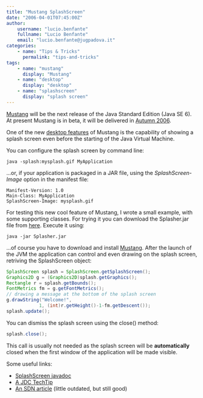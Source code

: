 ```yaml
---
title: "Mustang SplashScreen"
date: "2006-04-01T07:45:00Z"
author:
    username: "lucio.benfante"
    fullname: "Lucio Benfante"
    email: "lucio.benfante@jugpadova.it"
categories:
    - name: "Tips & Tricks"
      permalink: "tips-and-tricks"
tags:
    - name: "mustang"
      display: "Mustang"
    - name: "desktop"
      display: "desktop"
    - name: "splashscreen"
      display: "splash screen"
---
```

[Mustang](https://mustang.dev.java.net/) will be the next release of the Java Standard Edition (Java SE 6). At present Mustang is in beta, it will be delivered in [Autumn 2006](http://weblogs.java.net/blog/ray_gans/archive/2006/01/where_we_are_wi.html).

One of the new [desktop features](http://java.sun.com/developer/technicalArticles/J2SE/Desktop/mustang/index.html)
of Mustang is the capability of showing a splash screen even before the starting of the Java Virtual Machine.

You can configure the splash screen by command line:
```
java -splash:mysplash.gif MyApplication
```
...or, if your application is packaged in a JAR file, using the _SplashScreen-Image_ option in the manifest file:
```
Manifest-Version: 1.0
Main-Class: MyApplication
SplashScreen-Image: mysplash.gif
```
For testing this new cool feature of Mustang, I wrote a small example, with some supporting classes. For trying it you can download the Splasher.jar file from [here](http://www.snipurl.com/bencode). Execute it using:
```
java -jar Splasher.jar
```
...of course you have to download and install [Mustang](https://mustang.dev.java.net/).
After the launch of the JVM the application can control and even drawing on the splash screen, retriving the SplashScreen object:
```java
SplashScreen splash = SplashScreen.getSplashScreen();
Graphics2D g = (Graphics2D)splash.getGraphics();
Rectangle r = splash.getBounds();
FontMetrics fm = g.getFontMetrics();
// drawing a message at the bottom of the splash screen
g.drawString("Welcome!",
            1, (int)r.getHeight()-1-fm.getDescent());
splash.update();
```
You can dismiss the splash screen using the close() method:
```java
splash.close();
```
This call is usually not needed as the splash screen will be **automatically** closed when the first window of the application will be made visible.

Some useful links:

* [SplashScreen javadoc](http://download.java.net/jdk6/docs/api/java/awt/SplashScreen.html)
* [A JDC TechTip](http://java.sun.com/developer/JDCTechTips/2005/tt1115.html)
* [An SDN article](http://java.sun.com/developer/technicalArticles/J2SE/Desktop/mustang/splashscreen/) (little outdated, but still good)
